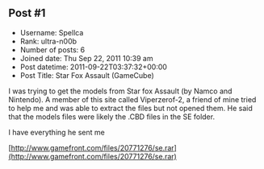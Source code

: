 ## Post #1
- Username: Spellca
- Rank: ultra-n00b
- Number of posts: 6
- Joined date: Thu Sep 22, 2011 10:39 am
- Post datetime: 2011-09-22T03:37:32+00:00
- Post Title: Star Fox Assault (GameCube)

I was trying to get the models from Star fox Assault (by Namco and Nintendo). A member of this site called Viperzerof-2, a friend of mine tried to help me and was able to extract the files but not opened them. He said that the models files were likely the .CBD files in the SE folder.

I have everything he sent me

[http://www.gamefront.com/files/20771276/se.rar](http://www.gamefront.com/files/20771276/se.rar)
